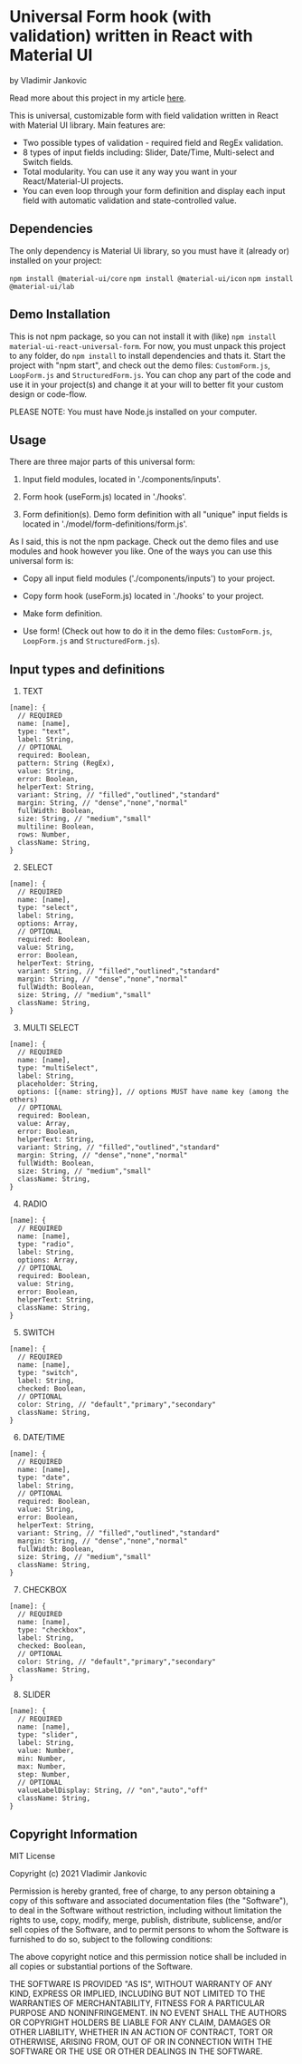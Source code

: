 # Universal Form hook (with validation) written in React with Material UI

by Vladimir Jankovic

Read more about this project in my article [here](https://doctypeadventures.netlify.app/post/my-open-source-universal-form).

This is universal, customizable form with field validation written in React with Material UI library. Main features are:

- Two possible types of validation - required field and RegEx validation.
- 8 types of input fields including: Slider, Date/Time, Multi-select and Switch fields.
- Total modularity. You can use it any way you want in your React/Material-UI projects.
- You can even loop through your form definition and display each input field with automatic validation and state-controlled value.

## Dependencies

The only dependency is Material Ui library, so you must have it (already or) installed on your project:

`npm install @material-ui/core`
`npm install @material-ui/icon`
`npm install @material-ui/lab`

## Demo Installation

This is not npm package, so you can not install it with (like) `npm install material-ui-react-universal-form`. For now, you must unpack this project to any folder, do `npm install` to install dependencies and thats it. Start the project with "npm start", and check out the demo files: `CustomForm.js`, `LoopForm.js` and `StructuredForm.js`. You can chop any part of the code and use it in your project(s) and change it at your will to better fit your custom design or code-flow.

PLEASE NOTE: You must have Node.js installed on your computer.

## Usage

There are three major parts of this universal form:

1. Input field modules, located in './components/inputs'.

2. Form hook (useForm.js) located in './hooks'.

3. Form definition(s). Demo form definition with all "unique" input fields is located in './model/form-definitions/form.js'.

As I said, this is not the npm package. Check out the demo files and use modules and hook however you like. One of the ways you can use this universal form is:

- Copy all input field modules ('./components/inputs') to your project.

- Copy form hook (useForm.js) located in './hooks' to your project.

- Make form definition.

- Use form! (Check out how to do it in the demo files: `CustomForm.js`, `LoopForm.js` and `StructuredForm.js`).

## Input types and definitions

1. TEXT

```
[name]: {
  // REQUIRED
  name: [name],
  type: "text",
  label: String,
  // OPTIONAL
  required: Boolean,
  pattern: String (RegEx),
  value: String,
  error: Boolean,
  helperText: String,
  variant: String, // "filled","outlined","standard"
  margin: String, // "dense","none","normal"
  fullWidth: Boolean,
  size: String, // "medium","small"
  multiline: Boolean,
  rows: Number,
  className: String,
}
```

2. SELECT

```
[name]: {
  // REQUIRED
  name: [name],
  type: "select",
  label: String,
  options: Array,
  // OPTIONAL
  required: Boolean,
  value: String,
  error: Boolean,
  helperText: String,
  variant: String, // "filled","outlined","standard"
  margin: String, // "dense","none","normal"
  fullWidth: Boolean,
  size: String, // "medium","small"
  className: String,
}
```

3. MULTI SELECT

```
[name]: {
  // REQUIRED
  name: [name],
  type: "multiSelect",
  label: String,
  placeholder: String,
  options: [{name: string}], // options MUST have name key (among the others)
  // OPTIONAL
  required: Boolean,
  value: Array,
  error: Boolean,
  helperText: String,
  variant: String, // "filled","outlined","standard"
  margin: String, // "dense","none","normal"
  fullWidth: Boolean,
  size: String, // "medium","small"
  className: String,
}
```

4. RADIO

```
[name]: {
  // REQUIRED
  name: [name],
  type: "radio",
  label: String,
  options: Array,
  // OPTIONAL
  required: Boolean,
  value: String,
  error: Boolean,
  helperText: String,
  className: String,
}
```

5. SWITCH

```
[name]: {
  // REQUIRED
  name: [name],
  type: "switch",
  label: String,
  checked: Boolean,
  // OPTIONAL
  color: String, // "default","primary","secondary"
  className: String,
}
```

6. DATE/TIME

```
[name]: {
  // REQUIRED
  name: [name],
  type: "date",
  label: String,
  // OPTIONAL
  required: Boolean,
  value: String,
  error: Boolean,
  helperText: String,
  variant: String, // "filled","outlined","standard"
  margin: String, // "dense","none","normal"
  fullWidth: Boolean,
  size: String, // "medium","small"
  className: String,
}
```

7. CHECKBOX

```
[name]: {
  // REQUIRED
  name: [name],
  type: "checkbox",
  label: String,
  checked: Boolean,
  // OPTIONAL
  color: String, // "default","primary","secondary"
  className: String,
}
```

8. SLIDER

```
[name]: {
  // REQUIRED
  name: [name],
  type: "slider",
  label: String,
  value: Number,
  min: Number,
  max: Number,
  step: Number,
  // OPTIONAL
  valueLabelDisplay: String, // "on","auto","off"
  className: String,
}
```

## Copyright Information

MIT License

Copyright (c) 2021 Vladimir Jankovic

Permission is hereby granted, free of charge, to any person obtaining a copy
of this software and associated documentation files (the "Software"), to deal
in the Software without restriction, including without limitation the rights
to use, copy, modify, merge, publish, distribute, sublicense, and/or sell
copies of the Software, and to permit persons to whom the Software is
furnished to do so, subject to the following conditions:

The above copyright notice and this permission notice shall be included in all
copies or substantial portions of the Software.

THE SOFTWARE IS PROVIDED "AS IS", WITHOUT WARRANTY OF ANY KIND, EXPRESS OR
IMPLIED, INCLUDING BUT NOT LIMITED TO THE WARRANTIES OF MERCHANTABILITY,
FITNESS FOR A PARTICULAR PURPOSE AND NONINFRINGEMENT. IN NO EVENT SHALL THE
AUTHORS OR COPYRIGHT HOLDERS BE LIABLE FOR ANY CLAIM, DAMAGES OR OTHER
LIABILITY, WHETHER IN AN ACTION OF CONTRACT, TORT OR OTHERWISE, ARISING FROM,
OUT OF OR IN CONNECTION WITH THE SOFTWARE OR THE USE OR OTHER DEALINGS IN THE
SOFTWARE.
